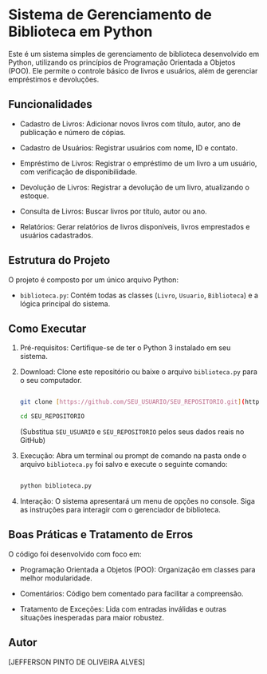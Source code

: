 # Sistema de Gerenciamento de Biblioteca em Python

Este é um sistema simples de gerenciamento de biblioteca desenvolvido em Python, utilizando os princípios de Programação Orientada a Objetos (POO). Ele permite o controle básico de livros e usuários, além de gerenciar empréstimos e devoluções.

## Funcionalidades

* Cadastro de Livros: Adicionar novos livros com título, autor, ano de publicação e número de cópias.

* Cadastro de Usuários: Registrar usuários com nome, ID e contato.

* Empréstimo de Livros: Registrar o empréstimo de um livro a um usuário, com verificação de disponibilidade.

* Devolução de Livros: Registrar a devolução de um livro, atualizando o estoque.

* Consulta de Livros: Buscar livros por título, autor ou ano.

* Relatórios: Gerar relatórios de livros disponíveis, livros emprestados e usuários cadastrados.

## Estrutura do Projeto

O projeto é composto por um único arquivo Python:

* `biblioteca.py`: Contém todas as classes (`Livro`, `Usuario`, `Biblioteca`) e a lógica principal do sistema.

## Como Executar

1.  Pré-requisitos: Certifique-se de ter o Python 3 instalado em seu sistema.

2.  Download: Clone este repositório ou baixe o arquivo `biblioteca.py` para o seu computador.

    ```bash

    git clone [https://github.com/SEU_USUARIO/SEU_REPOSITORIO.git](https://github.com/SEU_USUARIO/SEU_REPOSITORIO.git)

    cd SEU_REPOSITORIO

    ```

    (Substitua `SEU_USUARIO` e `SEU_REPOSITORIO` pelos seus dados reais no GitHub)

3.  Execução: Abra um terminal ou prompt de comando na pasta onde o arquivo `biblioteca.py` foi salvo e execute o seguinte comando:

    ```bash

    python biblioteca.py

    ```

4.  Interação: O sistema apresentará um menu de opções no console. Siga as instruções para interagir com o gerenciador de biblioteca.

## Boas Práticas e Tratamento de Erros

O código foi desenvolvido com foco em:

* Programação Orientada a Objetos (POO): Organização em classes para melhor modularidade.

* Comentários: Código bem comentado para facilitar a compreensão.

* Tratamento de Exceções: Lida com entradas inválidas e outras situações inesperadas para maior robustez.

## Autor

[JEFFERSON PINTO DE OLIVEIRA ALVES]


